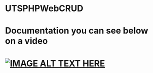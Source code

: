 # UTSPHPWebCRUD

# Documentation you can see below on a video

# [![IMAGE ALT TEXT HERE](https://img.youtube.com/vi/WELgi4mgrHo/0,5.jpg)](https://www.youtube.com/watch?v=WELgi4mgrHo)
